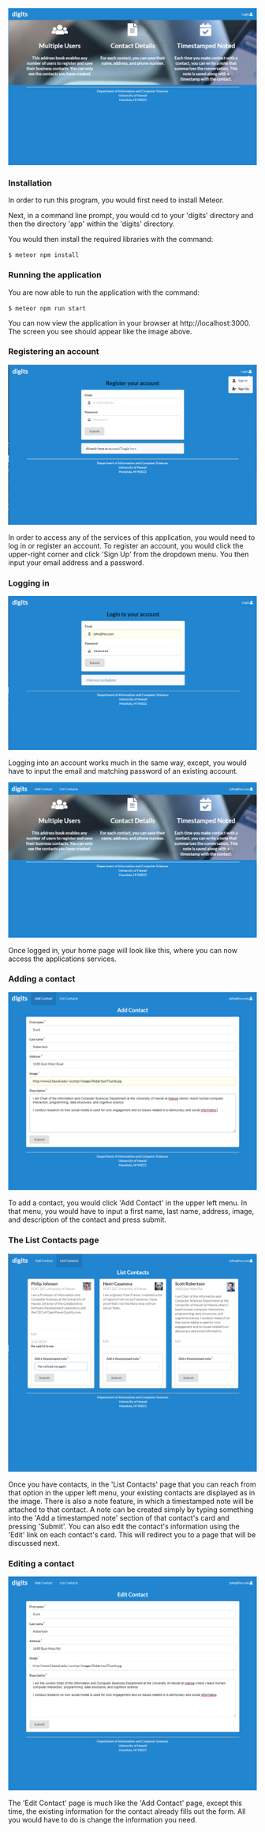 <img src="/doc/Digits_unlogged.png">

<h3>Installation</h3>
In order to run this program, you would first need to install Meteor.

Next, in a command line prompt, you would cd to your 'digits' directory and then the directory 'app' within the 'digits' directory.

You would then install the required libraries with the command:

<code>$ meteor npm install</code>

<h3>Running the application</h3>
You are now able to run the application with the command:

<code>$ meteor npm run start</code>

You can now view the application in your browser at http://localhost:3000. The screen you see should appear like the image above.

<h3>Registering an account</h3>
<img src="/doc/Digits_Register.png">

In order to access any of the services of this application, you would need to log in or register an account. To register an account, you would click the upper-right corner and click 'Sign Up' from the dropdown menu. You then input your email address and a password.

<h3>Logging in</h3>
<img src="/doc/Digits_Login.png">

Logging into an account works much in the same way, except, you would have to input the email and matching password of an existing account.

<img src="doc/Digits_loggedin.png">

Once logged in, your home page will look like this, where you can now access the applications services.

<h3>Adding a contact</h3>
<img src="/doc/Digits_AddContact.png">

To add a contact, you would click 'Add Contact' in the upper left menu. In that menu, you would have to input a first name, last name, address, image, and description of the contact and press submit.

<h3>The List Contacts page</h3>
<img src="/doc/Digits_ListContacts.png">

Once you have contacts, in the 'List Contacts' page that you can reach from that option in the upper left menu, your existing contacts are displayed as in the image. There is also a note feature, in which a timestamped note will be attached to that contact. A note can be created simply by typing something into the 'Add a timestamped note' section of that contact's card and pressing 'Submit'. You can also edit the contact's information using the 'Edit' link on each contact's card. This will redirect you to a page that will be discussed next.

<h3>Editing a contact</h3>
<img src="/doc/Digits_EditContact.png">

The 'Edit Contact' page is much like the 'Add Contact' page, except this time, the existing information for the contact already fills out the form. All you would have to do is change the information you need.
